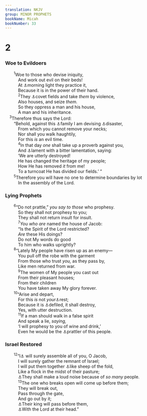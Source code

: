 ```yaml
---
translation: NKJV
group: MINOR PROPHETS
bookName: Micah 
bookNumber: 33
---
```


<div class="title"><h1>2</h1><h3>Woe to Evildoers</h3></div>
<span class="verse mi_2_1">  <sup>1</sup>Woe to those who devise iniquity,<br/>   And work out evil on their beds!<br/>   At <a data-toggle="tooltip" data-placement="bottom" title="Hos. 7:6, 7">⚓</a>morning light they practice it,<br/>   Because it is in the power of their hand.<br/></span>
<span class="verse mi_2_2">   <sup>2</sup>They <a data-toggle="tooltip" data-placement="bottom" title="Is. 5:8">⚓</a>covet fields and take <i>them</i> by violence,<br/>   Also houses, and seize <i>them.</i><br/>   So they oppress a man and his house,<br/>   A man and his inheritance.<br/></span>
<span class="verse mi_2_3"> <sup>3</sup>Therefore thus says the Lord:<br/>  “Behold, against this <a data-toggle="tooltip" data-placement="bottom" title="Ex. 20:5; Jer. 8:3; Amos 3:1, 2">⚓</a>family I am devising <a data-toggle="tooltip" data-placement="bottom" title="Amos 5:13">⚓</a>disaster,<br/>   From which you cannot remove your necks;<br/>   Nor shall you walk haughtily,<br/>   For this <i>is</i> an evil time.<br/></span>
<span class="verse mi_2_4">   <sup>4</sup>In that day <i>one</i> shall take up a proverb against you,<br/>   And <a data-toggle="tooltip" data-placement="bottom" title="2 Sam. 1:17">⚓</a>lament with a bitter lamentation, saying:<br/>   ‘We are utterly destroyed!<br/>   He has changed the heritage of my people;<br/>   How He has removed <i>it</i> from me!<br/>   To a turncoat He has divided our fields.’ ”<br/></span>
<span class="verse mi_2_5">  <sup>5</sup>Therefore you will have no one to determine boundaries by lot<br/>   In the assembly of the Lord.<br/></span>
<div class="title"><h3>Lying Prophets</h3></div>
<span class="verse mi_2_6">  <sup>6</sup>“Do not prattle,” <i>you</i> <i>say</i> <i>to</i> <i>those</i> who prophesy.<br/>   So they shall not prophesy to you;<br/>   They shall not return insult for insult.<br/></span>
<span class="verse mi_2_7">   <sup>7</sup><i>You</i> <i>who</i> <i>are</i> named the house of Jacob:<br/>   “Is the Spirit of the Lord restricted?<br/>   <i>Are</i> these His doings?<br/>   Do not My words do good<br/>   To him who walks uprightly?<br/></span>
<span class="verse mi_2_8">  <sup>8</sup>“Lately My people have risen up as an enemy—<br/>   You pull off the robe with the garment<br/>   From those who trust <i>you,</i> as they pass by,<br/>   Like men returned from war.<br/></span>
<span class="verse mi_2_9">   <sup>9</sup>The women of My people you cast out<br/>   From their pleasant houses;<br/>   From their children<br/>   You have taken away My glory forever.<br/></span>
<span class="verse mi_2_10">  <sup>10</sup>“Arise and depart,<br/>   For this <i>is</i> not <i>your</i><a data-toggle="tooltip" data-placement="bottom" title="Deut. 12:9">⚓</a>rest;<br/>   Because it is <a data-toggle="tooltip" data-placement="bottom" title="Lev. 18:25">⚓</a>defiled, it shall destroy,<br/>   Yes, with utter destruction.<br/></span>
<span class="verse mi_2_11">   <sup>11</sup>If a man should walk in a false spirit<br/>   And speak a lie, <i>saying,</i><br/>   ‘I will prophesy to you of wine and drink,’<br/>   Even he would be the <a data-toggle="tooltip" data-placement="bottom" title="Is. 30:10; Jer. 5:30, 31; 2 Tim. 4:3, 4">⚓</a>prattler of this people.<br/></span>
<div class="title"><h3>Israel Restored</h3></div>
<span class="verse mi_2_12">  <sup>12</sup>“I<a data-toggle="tooltip" data-placement="bottom" title="(Mic. 4:6, 7)">⚓</a> will surely assemble all of you, O Jacob,<br/>   I will surely gather the remnant of Israel;<br/>   I will put them together <a data-toggle="tooltip" data-placement="bottom" title="Jer. 31:10">⚓</a>like sheep of the fold,<br/>   Like a flock in the midst of their pasture;<br/>   <a data-toggle="tooltip" data-placement="bottom" title="Ezek. 33:22; 36:37">⚓</a>They shall make a loud noise because of <i>so</i> <i>many</i> people.<br/></span>
<span class="verse mi_2_13">   <sup>13</sup>The one who breaks open will come up before them;<br/>   They will break out,<br/>   Pass through the gate,<br/>   And go out by it;<br/>   <a data-toggle="tooltip" data-placement="bottom" title="(Hos. 3:5)">⚓</a>Their king will pass before them,<br/>   <a data-toggle="tooltip" data-placement="bottom" title="Is. 52:12">⚓</a>With the Lord at their head.”<br/></span>
